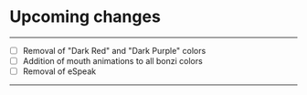 # Upcoming changes

<hr>

- [ ] Removal of "Dark Red" and "Dark Purple" colors
- [ ] Addition of mouth animations to all bonzi colors
- [ ] Removal of eSpeak

<hr>
